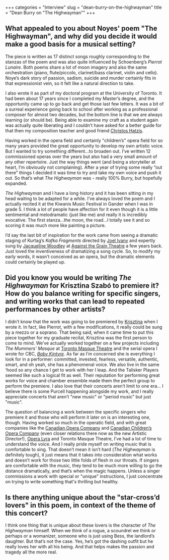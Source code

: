 +++
categories = "Interview"
slug = "dean-burry-on-the-highwayman"
title = "Dean Burry on &quot;The Highwayman&quot;"
+++

## What appealed to you about Noyes' poem "The Highwayman", and why did you decide it would make a good basis for a musical setting?

The piece is written as 17 distinct songs roughly corresponding to the stanzas of the poem and was also quite influenced by Schoenberg’s *Pierrot Lunaire*. Both poems share a lot of moon imagery and also the same orchestration (piano, flute/piccolo, clarinet/bass clarinet, violin and cello).  Noye’s dark story of passion, sadism, suicide and murder certainly fits in that expressionist vein, so it felt like a natural direction to take.  

I also wrote it as part of my doctoral program at the University of Toronto.  It had been about 17 years since I completed my Master’s degree, and the opportunity came up to go back and get those last few letters.  It was a bit of a surreal experience going back to school after working as a professional composer for almost two decades, but the bottom line is that we are always learning (or should be). Being able to examine my craft as a student again was actually quite liberating and I couldn’t have asked for a better guide for that then my composition teacher and good friend [Christos Hatzis](http://homes.chass.utoronto.ca/~chatzis/).  

Having worked in the opera field and certainly "children’s" opera field for so many years provided the great opportunity to develop my own artistic voice.  But I wanted to try something different…to broaden out.  I’ve written 12 commissioned operas over the years but also had a very small amount of any other repertoire.  Just the way things went (and being a storyteller at heart, I’m obviously not complaining).  After a year of trying some really “out there” things I decided it was time to try and take my own voice and push it out.  So that’s what *The Highwayman* was - really 100% Burry, but hopefully expanded.

*The Highwayman* and I have a long history and it has been sitting in my head waiting to be adapted for a while.  I’ve always loved the poem and I actually recited it at the Kiwanis Music Festival in Gander when I was in grade 5.  I think a lot of people have affection for it even though it is a little sentimental and melodramatic (just like me) and really it is incredibly evocative.  The first stanza…the moon, the road…I totally see it and so scoring it was much more like painting a picture. 

I’d say the last bit of inspiration for the work came from seeing a dramatic staging of Kurtag’s *Kafka Fragments* directed by [Joel Ivany](/scene/people/joel-ivany/) and expertly sung by [Jacqueline Woodley](/scene/people/jacqueline-woodley/) at [Against the Grain Theatre](/scene/companies/against-the-grain-theatre/) a few years back.  Just loved the inventiveness of dramatizing a song cycle.  So, to modify my early words, it wasn’t conceived as an opera, but the dramatic elements could certainly be played up.

## Did you know you would be writing *The Highwayman* for Krisztina Szabó to premiere it? How do you balance writing for specific singers, and writing works that can lead to repeated performances by other artists?

I didn’t know that the work was going to be premiered by [Krisztina](/talking-with-singers-krisztina-szabo/) when I wrote it. In fact, like Pierrot, with a few modifications, it really could be sung by a mezzo or a soprano.  That being said, when it came time to put this piece together for my graduate recital, Krisztina was the first person to come to mind.  We’ve actually worked together on a few projects including *The Mummers’ Masque* at [Toronto Masque Theatre](/scene/people/toronto-masque-theatre/) and the serial opera I wrote for CBC, [*Baby Kintyre*](/in-review-baby-kintyre/).  As far as I’m concerned she is everything I look for in a performer: committed, invested, fearless, versatile, authentic, smart, and oh yeah, she has a phenomenal voice.  We also live in the same ‘hood so any chance I get to work with her I leap.  And the Talisker Players seemed like such a logical fit as well.  Their reputation for performing great works for voice and chamber ensemble made them the perfect group to perform the premiere.  I also love that their concerts aren’t limit to one era… I believe there is some Purcell happening alongside my work, and I really appreciate concerts that aren’t "new music" or "period music" but just "music". 

The question of balancing a work between the specific singers who premiere it and those who will perform it later on is an interesting one, though.  Having worked so much in the operatic field, and with great companies like the [Canadian Opera Company](/scene/companies/canadian-opera-company/) and [Canadian Children’s Opera Company](/scene/companies/canadian-childrens-opera-company/) (even closer relations there now as the new Artistic Director!), [Opera Lyra](/scene/companies/opera-lyra-ottawa/) and Toronto Masque Theatre, I’ve had a lot of time to understand the voice.  And I really pride myself on writing music that is comfortable to sing.  That doesn’t mean it isn’t hard (*The Highwayman* is definitely tough), it just means that it takes into consideration what works and doesn’t work for those two little folds of flesh in our throats.  If singers are comfortable with the music, they tend to be much more willing to go the distance dramatically, and that’s when the magic happens.  Unless a singer commissions a work with special or "unique" instructions, I just concentrate on trying to write something that's thrilling but healthy.

## Is there anything unique about the "star-cross’d lovers" in this poem, in context of the theme of this concert?

I think one thing that is unique about these lovers is the character of *The Highwayman* himself.  When we think of a rogue, a scoundrel we think or perhaps or a womanizer, someone who is just using Bess, the landlord’s daughter.  But that’s not the case.  Yes, he’s got the dashing outfit but he really loves her with all his being.  And that helps makes the passion and tragedy all the more real.
